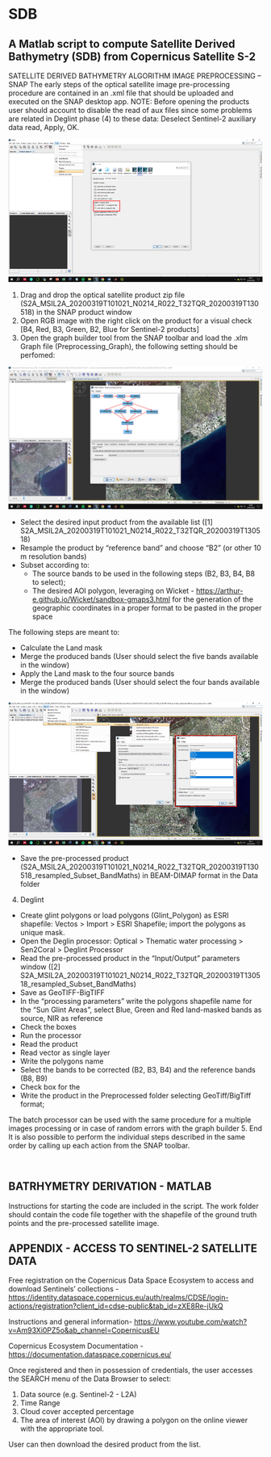 # SDB 

## A Matlab script to compute Satellite Derived Bathymetry (SDB) from Copernicus Satellite S-2


SATELLITE DERIVED BATHYMETRY ALGORITHM 
IMAGE PREPROCESSING – SNAP 
The early steps of the optical satellite image pre-processing procedure are contained in an .xml file that should be uploaded and executed on the SNAP desktop app.
NOTE: Before opening the products user should account to disable the read of aux files since some problems are related in Deglint phase (4) to these data: Deselect Sentinel-2 auxiliary data read, Apply, OK.

![Image](Figures/AUX_DATA_READ.png?raw=true)

1.	Drag and drop the optical satellite product zip file (S2A_MSIL2A_20200319T101021_N0214_R022_T32TQR_20200319T130518) in the SNAP product window 
2.	Open RGB image with the right click on the product for a visual check [B4, Red, B3, Green, B2, Blue for Sentinel-2 products]
3.	Open the graph builder tool from the SNAP toolbar and load the .xlm Graph file (Preprocessing_Graph), the following setting should be perfomed:

![Image](Figures/GRAPH.png?raw=true)

  - Select the desired input product from the available list ([1] S2A_MSIL2A_20200319T101021_N0214_R022_T32TQR_20200319T130518)
  - Resample the product by “reference band” and choose “B2” (or other 10 m resolution bands)
  - Subset according to:
    - The source bands to be used in the following steps (B2, B3, B4, B8 to select);
    - The desired AOI polygon, leveraging on Wicket -  https://arthur-e.github.io/Wicket/sandbox-gmaps3.html for the generation of the geographic coordinates in a proper format to be pasted in the proper space

The following steps are meant to:
  - Calculate the Land mask 
  - Merge the produced bands (User should select the five bands available in the window)
  - Apply the Land mask to the four source bands
  - Merge the produced bands (User should select the four bands available in the window)

![Image](Figures/DEGLINT.png?raw=true)

  - Save the pre-processed product (S2A_MSIL2A_20200319T101021_N0214_R022_T32TQR_20200319T130518_resampled_Subset_BandMaths) in BEAM-DIMAP format in the Data folder

4.	Deglint 
  - Create glint polygons or load polygons (Glint_Polygon) as ESRI shapefile: Vectos > Import > ESRI Shapefile; import the polygons as unique mask.
  - Open the Deglin processor: Optical > Thematic water processing > Sen2Coral > Deglint Processor   
  - Read the pre-processed product in the “Input/Output” parameters window ([2] S2A_MSIL2A_20200319T101021_N0214_R022_T32TQR_20200319T130518_resampled_Subset_BandMaths)
  - Save as GeoTIFF-BigTIFF
  - In the “processing parameters” write the polygons shapefile name for the “Sun Glint Areas”, select Blue, Green and Red land-masked bands as source, NIR as reference
  - Check the boxes
  - Run the processor
  - Read the product
  - Read vector as single layer
  - Write the polygons name
  - Select the bands to be corrected (B2, B3, B4) and the reference bands (B8, B9)
  - Check box for the
  - Write the product in the Preprocessed folder selecting GeoTiff/BigTiff format;

The batch processor can be used with the same procedure for a multiple images processing or in case of random errors with the graph builder
5.	End
It is also possible to perform the individual steps described in the same order by calling up each action from the SNAP toolbar.


 
## BATRHYMETRY DERIVATION - MATLAB
Instructions for starting the code are included in the script. The work folder should contain the code file together with the shapefile of the ground truth points and the pre-processed satellite image.
 
## APPENDIX - ACCESS TO SENTINEL-2 SATELLITE DATA
Free registration on the Copernicus Data Space Ecosystem to access and download Sentinels’ collections - https://identity.dataspace.copernicus.eu/auth/realms/CDSE/login-actions/registration?client_id=cdse-public&tab_id=zXE8Re-jUkQ

Instructions and general information- https://www.youtube.com/watch?v=Am93Xi0PZ5o&ab_channel=CopernicusEU

Copernicus Ecosystem Documentation - https://documentation.dataspace.copernicus.eu/

Once registered and then in possession of credentials, the user accesses the SEARCH menu of the Data Browser to select:

1. Data source (e.g. Sentinel-2 - L2A)
2. Time Range
3. Cloud cover accepted percentage
4. The area of interest (AOI) by drawing a polygon on the online viewer with the appropriate tool.	

User can then download the desired product from the list.

 
 

